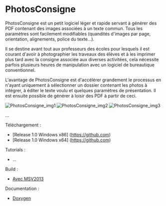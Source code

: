 
PhotosConsigne
==============

PhotosConsigne est un petit logiciel léger et rapide servant à générer des PDF contenant des images associées à un texte commun.
Tous les paramètres sont facilement modifiables (quandités d'images par page, orientation, alignements, police du texte...).

Il se destine avant tout aux professeurs des écoles pour lesquels il est courant d'avoir à photographier les traveaux des élèves et à les imprimer plus tard avec la consigne associée aux diverses activitées, cela nécessite parfois plusieurs heures de manipulation avec un logiciel de bureautique conventionnel. 

L'avantage de PhotosConsigne est d'accélérer grandement le processus en n'ayant uniquement à sélectionner un dossier contenant les photos à intégrer, à éditer le texte voulu et quelques paramètres de présentation. Il est ensuite possible de générer à loisir des PDF à partir de ceci.


![PhotosConsigne_img1](http://i.imgur.com/jvYIHRp.png "PhtosConsigne interface 1")
![PhotosConsigne_img2](http://i.imgur.com/VAjVPIi.png "PhtosConsigne interface 2")
![PhotosConsigne_img3](http://i.imgur.com/Vs90e2l.png "PDF généré")

...


Téléchargement :
- [Release 1.0 Windows x86] (https://github.com)
- [Release 1.0 Windows x64] (https://github.com)

Tutorials :
- ...

Build :
 - [Avec MSV2013](https://github.com)

Documentation :
 - [Doxygen](https://github.com)

